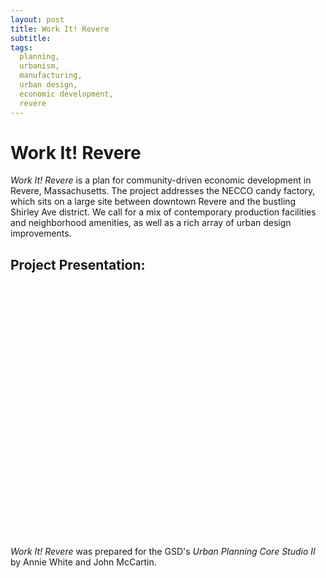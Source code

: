 ```yaml
---
layout: post
title: Work It! Revere
subtitle: 
tags:
  planning,
  urbanism,
  manufacturing,
  urban design,
  economic development,
  revere
---
```


# Work It! Revere

*Work It! Revere* is a plan for community-driven economic development in Revere, Massachusetts. The project addresses the NECCO candy factory, which sits on a large site between downtown Revere and the bustling Shirley Ave district. We call for a mix of contemporary production facilities and neighborhood amenities, as well as a rich array of urban design improvements.


## Project Presentation:
<div data-configid="1910965/15053173" style="width:525px; height:406px;" class="issuuembed"></div><script type="text/javascript" src="//e.issuu.com/embed.js" async="true"></script>


*Work It! Revere* was prepared for the GSD's *Urban Planning Core Studio II* by Annie White and John McCartin.